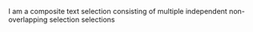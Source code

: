 I am a composite text selection consisting of multiple independent non-overlapping selection selections